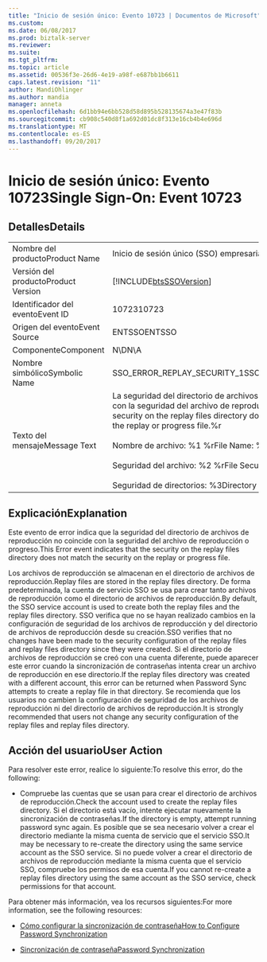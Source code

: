 ```yaml
---
title: "Inicio de sesión único: Evento 10723 | Documentos de Microsoft"
ms.custom: 
ms.date: 06/08/2017
ms.prod: biztalk-server
ms.reviewer: 
ms.suite: 
ms.tgt_pltfrm: 
ms.topic: article
ms.assetid: 00536f3e-26d6-4e19-a98f-e687bb1b6611
caps.latest.revision: "11"
author: MandiOhlinger
ms.author: mandia
manager: anneta
ms.openlocfilehash: 6d1bb94e6bb528d58d895b528135674a3e47f83b
ms.sourcegitcommit: cb908c540d8f1a692d01dc8f313e16cb4b4e696d
ms.translationtype: MT
ms.contentlocale: es-ES
ms.lasthandoff: 09/20/2017
---
```

# <a name="single-sign-on-event-10723"></a><span data-ttu-id="82e0f-102">Inicio de sesión único: Evento 10723</span><span class="sxs-lookup"><span data-stu-id="82e0f-102">Single Sign-On: Event 10723</span></span>
## <a name="details"></a><span data-ttu-id="82e0f-103">Detalles</span><span class="sxs-lookup"><span data-stu-id="82e0f-103">Details</span></span>  
  
|||  
|-|-|  
|<span data-ttu-id="82e0f-104">Nombre del producto</span><span class="sxs-lookup"><span data-stu-id="82e0f-104">Product Name</span></span>|<span data-ttu-id="82e0f-105">Inicio de sesión único (SSO) empresarial</span><span class="sxs-lookup"><span data-stu-id="82e0f-105">Enterprise Single Sign-On</span></span>|  
|<span data-ttu-id="82e0f-106">Versión del producto</span><span class="sxs-lookup"><span data-stu-id="82e0f-106">Product Version</span></span>|[!INCLUDE[btsSSOVersion](../includes/btsssoversion-md.md)]|  
|<span data-ttu-id="82e0f-107">Identificador del evento</span><span class="sxs-lookup"><span data-stu-id="82e0f-107">Event ID</span></span>|<span data-ttu-id="82e0f-108">10723</span><span class="sxs-lookup"><span data-stu-id="82e0f-108">10723</span></span>|  
|<span data-ttu-id="82e0f-109">Origen del evento</span><span class="sxs-lookup"><span data-stu-id="82e0f-109">Event Source</span></span>|<span data-ttu-id="82e0f-110">ENTSSO</span><span class="sxs-lookup"><span data-stu-id="82e0f-110">ENTSSO</span></span>|  
|<span data-ttu-id="82e0f-111">Componente</span><span class="sxs-lookup"><span data-stu-id="82e0f-111">Component</span></span>|<span data-ttu-id="82e0f-112">N\D</span><span class="sxs-lookup"><span data-stu-id="82e0f-112">N\A</span></span>|  
|<span data-ttu-id="82e0f-113">Nombre simbólico</span><span class="sxs-lookup"><span data-stu-id="82e0f-113">Symbolic Name</span></span>|<span data-ttu-id="82e0f-114">SSO_ERROR_REPLAY_SECURITY_1</span><span class="sxs-lookup"><span data-stu-id="82e0f-114">SSO_ERROR_REPLAY_SECURITY_1</span></span>|  
|<span data-ttu-id="82e0f-115">Texto del mensaje</span><span class="sxs-lookup"><span data-stu-id="82e0f-115">Message Text</span></span>|<span data-ttu-id="82e0f-116">La seguridad del directorio de archivos de reproducción no coincide con la seguridad del archivo de reproducción o progreso.%r</span><span class="sxs-lookup"><span data-stu-id="82e0f-116">The security on the replay files directory does not match the security on the replay or progress file.%r</span></span><br /><br /> <span data-ttu-id="82e0f-117">Nombre de archivo: %1 %r</span><span class="sxs-lookup"><span data-stu-id="82e0f-117">File Name: %1%r</span></span><br /><br /> <span data-ttu-id="82e0f-118">Seguridad del archivo: %2 %r</span><span class="sxs-lookup"><span data-stu-id="82e0f-118">File Security: %2%r</span></span><br /><br /> <span data-ttu-id="82e0f-119">Seguridad de directorios: %3</span><span class="sxs-lookup"><span data-stu-id="82e0f-119">Directory Security: %3</span></span>|  
  
## <a name="explanation"></a><span data-ttu-id="82e0f-120">Explicación</span><span class="sxs-lookup"><span data-stu-id="82e0f-120">Explanation</span></span>  
 <span data-ttu-id="82e0f-121">Este evento de error indica que la seguridad del directorio de archivos de reproducción no coincide con la seguridad del archivo de reproducción o progreso.</span><span class="sxs-lookup"><span data-stu-id="82e0f-121">This Error event indicates that the security on the replay files directory does not match the security on the replay or progress file.</span></span>  
  
 <span data-ttu-id="82e0f-122">Los archivos de reproducción se almacenan en el directorio de archivos de reproducción.</span><span class="sxs-lookup"><span data-stu-id="82e0f-122">Replay files are stored in the replay files directory.</span></span> <span data-ttu-id="82e0f-123">De forma predeterminada, la cuenta de servicio SSO se usa para crear tanto archivos de reproducción como el directorio de archivos de reproducción.</span><span class="sxs-lookup"><span data-stu-id="82e0f-123">By default, the SSO service account is used to create both the replay files and the replay files directory.</span></span> <span data-ttu-id="82e0f-124">SSO verifica que no se hayan realizado cambios en la configuración de seguridad de los archivos de reproducción y del directorio de archivos de reproducción desde su creación.</span><span class="sxs-lookup"><span data-stu-id="82e0f-124">SSO verifies that no changes have been made to the security configuration of the replay files and replay files directory since they were created.</span></span> <span data-ttu-id="82e0f-125">Si el directorio de archivos de reproducción se creó con una cuenta diferente, puede aparecer este error cuando la sincronización de contraseñas intenta crear un archivo de reproducción en ese directorio.</span><span class="sxs-lookup"><span data-stu-id="82e0f-125">If the replay files directory was created with a different account, this error can be returned when Password Sync attempts to create a replay file in that directory.</span></span> <span data-ttu-id="82e0f-126">Se recomienda que los usuarios no cambien la configuración de seguridad de los archivos de reproducción ni del directorio de archivos de reproducción.</span><span class="sxs-lookup"><span data-stu-id="82e0f-126">It is strongly recommended that users not change any security configuration of the replay files and replay files directory.</span></span>  
  
## <a name="user-action"></a><span data-ttu-id="82e0f-127">Acción del usuario</span><span class="sxs-lookup"><span data-stu-id="82e0f-127">User Action</span></span>  
 <span data-ttu-id="82e0f-128">Para resolver este error, realice lo siguiente:</span><span class="sxs-lookup"><span data-stu-id="82e0f-128">To resolve this error, do the following:</span></span>  
  
-   <span data-ttu-id="82e0f-129">Compruebe las cuentas que se usan para crear el directorio de archivos de reproducción.</span><span class="sxs-lookup"><span data-stu-id="82e0f-129">Check the account used to create the replay files directory.</span></span> <span data-ttu-id="82e0f-130">Si el directorio está vacío, intente ejecutar nuevamente la sincronización de contraseñas.</span><span class="sxs-lookup"><span data-stu-id="82e0f-130">If the directory is empty, attempt running password sync again.</span></span> <span data-ttu-id="82e0f-131">Es posible que se sea necesario volver a crear el directorio mediante la misma cuenta de servicio que el servicio SSO.</span><span class="sxs-lookup"><span data-stu-id="82e0f-131">It may be necessary to re-create the directory using the same service account as the SSO service.</span></span> <span data-ttu-id="82e0f-132">Si no puede volver a crear el directorio de archivos de reproducción mediante la misma cuenta que el servicio SSO, compruebe los permisos de esa cuenta.</span><span class="sxs-lookup"><span data-stu-id="82e0f-132">If you cannot re-create a replay files directory using the same account as the SSO service, check permissions for that account.</span></span>  
  
 <span data-ttu-id="82e0f-133">Para obtener más información, vea los recursos siguientes:</span><span class="sxs-lookup"><span data-stu-id="82e0f-133">For more information, see the following resources:</span></span>  
  
-   [<span data-ttu-id="82e0f-134">Cómo configurar la sincronización de contraseña</span><span class="sxs-lookup"><span data-stu-id="82e0f-134">How to Configure Password Synchronization</span></span>](../core/how-to-configure-password-synchronization.md)  
  
-   [<span data-ttu-id="82e0f-135">Sincronización de contraseña</span><span class="sxs-lookup"><span data-stu-id="82e0f-135">Password Synchronization</span></span>](../core/password-synchronization2.md)
